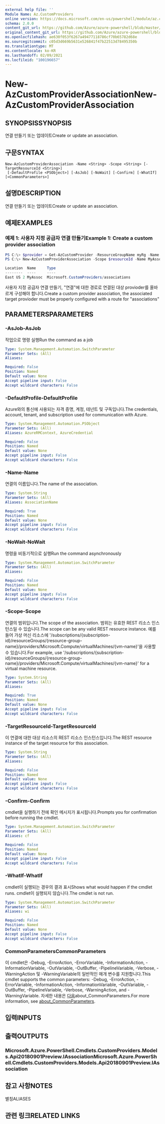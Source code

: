 ```yaml
---
external help file: ''
Module Name: Az.CustomProviders
online version: https://docs.microsoft.com/en-us/powershell/module/az.customproviders/new-azcustomproviderassociation
schema: 2.0.0
content_git_url: https://github.com/Azure/azure-powershell/blob/master/src/CustomProviders/help/New-AzCustomProviderAssociation.md
original_content_git_url: https://github.com/Azure/azure-powershell/blob/master/src/CustomProviders/help/New-AzCustomProviderAssociation.md
ms.openlocfilehash: ae630f053f6267a49477118786cf70b65782d68e
ms.sourcegitcommit: c05d3d669b5631e526841f47b22513d78495350b
ms.translationtype: MT
ms.contentlocale: ko-KR
ms.lasthandoff: 02/09/2021
ms.locfileid: "100196657"
---
```

# <span data-ttu-id="ce289-101">New-AzCustomProviderAssociation</span><span class="sxs-lookup"><span data-stu-id="ce289-101">New-AzCustomProviderAssociation</span></span>

## <span data-ttu-id="ce289-102">SYNOPSIS</span><span class="sxs-lookup"><span data-stu-id="ce289-102">SYNOPSIS</span></span>
<span data-ttu-id="ce289-103">연결 만들기 또는 업데이트</span><span class="sxs-lookup"><span data-stu-id="ce289-103">Create or update an association.</span></span>

## <span data-ttu-id="ce289-104">구문</span><span class="sxs-lookup"><span data-stu-id="ce289-104">SYNTAX</span></span>

```
New-AzCustomProviderAssociation -Name <String> -Scope <String> [-TargetResourceId <String>]
 [-DefaultProfile <PSObject>] [-AsJob] [-NoWait] [-Confirm] [-WhatIf] [<CommonParameters>]
```

## <span data-ttu-id="ce289-105">설명</span><span class="sxs-lookup"><span data-stu-id="ce289-105">DESCRIPTION</span></span>
<span data-ttu-id="ce289-106">연결 만들기 또는 업데이트</span><span class="sxs-lookup"><span data-stu-id="ce289-106">Create or update an association.</span></span>

## <span data-ttu-id="ce289-107">예제</span><span class="sxs-lookup"><span data-stu-id="ce289-107">EXAMPLES</span></span>

### <span data-ttu-id="ce289-108">예제 1: 사용자 지정 공급자 연결 만들기</span><span class="sxs-lookup"><span data-stu-id="ce289-108">Example 1: Create a custom provider association</span></span>
```powershell
PS C:\> $provider = Get-AzCustomProvider -ResourceGroupName myRg -Name Namespace.Type
PS C:\> New-AzCustomProviderAssociation -Scope $resourceId -Name MyAssoc -TargetResourceId $provider.Id

Location  Name     Type
--------  ----     ----
East US 2 MyAssoc  Microsoft.CustomProviders/associations
```

<span data-ttu-id="ce289-109">사용자 지정 공급자 연결 만들기, "연결"에 대한 경로로 연결된 대상 provioder를 올바르게 구성해야 합니다.</span><span class="sxs-lookup"><span data-stu-id="ce289-109">Create a custom provider association, the associated target provioder must be properly configured with a route for "associations"</span></span>

## <span data-ttu-id="ce289-110">PARAMETERS</span><span class="sxs-lookup"><span data-stu-id="ce289-110">PARAMETERS</span></span>

### <span data-ttu-id="ce289-111">-AsJob</span><span class="sxs-lookup"><span data-stu-id="ce289-111">-AsJob</span></span>
<span data-ttu-id="ce289-112">작업으로 명령 실행</span><span class="sxs-lookup"><span data-stu-id="ce289-112">Run the command as a job</span></span>

```yaml
Type: System.Management.Automation.SwitchParameter
Parameter Sets: (All)
Aliases:

Required: False
Position: Named
Default value: None
Accept pipeline input: False
Accept wildcard characters: False
```

### <span data-ttu-id="ce289-113">-DefaultProfile</span><span class="sxs-lookup"><span data-stu-id="ce289-113">-DefaultProfile</span></span>
<span data-ttu-id="ce289-114">Azure와의 통신에 사용되는 자격 증명, 계정, 테넌트 및 구독입니다.</span><span class="sxs-lookup"><span data-stu-id="ce289-114">The credentials, account, tenant, and subscription used for communication with Azure.</span></span>

```yaml
Type: System.Management.Automation.PSObject
Parameter Sets: (All)
Aliases: AzureRMContext, AzureCredential

Required: False
Position: Named
Default value: None
Accept pipeline input: False
Accept wildcard characters: False
```

### <span data-ttu-id="ce289-115">-Name</span><span class="sxs-lookup"><span data-stu-id="ce289-115">-Name</span></span>
<span data-ttu-id="ce289-116">연결의 이름입니다.</span><span class="sxs-lookup"><span data-stu-id="ce289-116">The name of the association.</span></span>

```yaml
Type: System.String
Parameter Sets: (All)
Aliases: AssociationName

Required: True
Position: Named
Default value: None
Accept pipeline input: False
Accept wildcard characters: False
```

### <span data-ttu-id="ce289-117">-NoWait</span><span class="sxs-lookup"><span data-stu-id="ce289-117">-NoWait</span></span>
<span data-ttu-id="ce289-118">명령을 비동기적으로 실행</span><span class="sxs-lookup"><span data-stu-id="ce289-118">Run the command asynchronously</span></span>

```yaml
Type: System.Management.Automation.SwitchParameter
Parameter Sets: (All)
Aliases:

Required: False
Position: Named
Default value: None
Accept pipeline input: False
Accept wildcard characters: False
```

### <span data-ttu-id="ce289-119">-Scope</span><span class="sxs-lookup"><span data-stu-id="ce289-119">-Scope</span></span>
<span data-ttu-id="ce289-120">연결의 범위입니다.</span><span class="sxs-lookup"><span data-stu-id="ce289-120">The scope of the association.</span></span>
<span data-ttu-id="ce289-121">범위는 유효한 REST 리소스 인스턴스일 수 있습니다.</span><span class="sxs-lookup"><span data-stu-id="ce289-121">The scope can be any valid REST resource instance.</span></span>
<span data-ttu-id="ce289-122">예를 들어 가상 머신 리소스에 '/subscriptions/{subscription-id}/resourceGroups/{resource-group-name}/providers/Microsoft.Compute/virtualMachines/{vm-name}'을 사용할 수 있습니다.</span><span class="sxs-lookup"><span data-stu-id="ce289-122">For example, use '/subscriptions/{subscription-id}/resourceGroups/{resource-group-name}/providers/Microsoft.Compute/virtualMachines/{vm-name}' for a virtual machine resource.</span></span>

```yaml
Type: System.String
Parameter Sets: (All)
Aliases:

Required: True
Position: Named
Default value: None
Accept pipeline input: False
Accept wildcard characters: False
```

### <span data-ttu-id="ce289-123">-TargetResourceId</span><span class="sxs-lookup"><span data-stu-id="ce289-123">-TargetResourceId</span></span>
<span data-ttu-id="ce289-124">이 연결에 대한 대상 리소스의 REST 리소스 인스턴스입니다.</span><span class="sxs-lookup"><span data-stu-id="ce289-124">The REST resource instance of the target resource for this association.</span></span>

```yaml
Type: System.String
Parameter Sets: (All)
Aliases:

Required: False
Position: Named
Default value: None
Accept pipeline input: False
Accept wildcard characters: False
```

### <span data-ttu-id="ce289-125">-Confirm</span><span class="sxs-lookup"><span data-stu-id="ce289-125">-Confirm</span></span>
<span data-ttu-id="ce289-126">cmdlet을 실행하기 전에 확인 메시지가 표시됩니다.</span><span class="sxs-lookup"><span data-stu-id="ce289-126">Prompts you for confirmation before running the cmdlet.</span></span>

```yaml
Type: System.Management.Automation.SwitchParameter
Parameter Sets: (All)
Aliases: cf

Required: False
Position: Named
Default value: None
Accept pipeline input: False
Accept wildcard characters: False
```

### <span data-ttu-id="ce289-127">-WhatIf</span><span class="sxs-lookup"><span data-stu-id="ce289-127">-WhatIf</span></span>
<span data-ttu-id="ce289-128">cmdlet이 실행되는 경우의 결과 표시</span><span class="sxs-lookup"><span data-stu-id="ce289-128">Shows what would happen if the cmdlet runs.</span></span>
<span data-ttu-id="ce289-129">cmdlet이 실행되지 않습니다.</span><span class="sxs-lookup"><span data-stu-id="ce289-129">The cmdlet is not run.</span></span>

```yaml
Type: System.Management.Automation.SwitchParameter
Parameter Sets: (All)
Aliases: wi

Required: False
Position: Named
Default value: None
Accept pipeline input: False
Accept wildcard characters: False
```

### <span data-ttu-id="ce289-130">CommonParameters</span><span class="sxs-lookup"><span data-stu-id="ce289-130">CommonParameters</span></span>
<span data-ttu-id="ce289-131">이 cmdlet은 -Debug, -ErrorAction, -ErrorVariable, -InformationAction, -InformationVariable, -OutVariable, -OutBuffer, -PipelineVariable, -Verbose, -WarningAction 및 -WarningVariable의 일반적인 매개 변수를 지원합니다.</span><span class="sxs-lookup"><span data-stu-id="ce289-131">This cmdlet supports the common parameters: -Debug, -ErrorAction, -ErrorVariable, -InformationAction, -InformationVariable, -OutVariable, -OutBuffer, -PipelineVariable, -Verbose, -WarningAction, and -WarningVariable.</span></span> <span data-ttu-id="ce289-132">자세한 내용은 [다음](http://go.microsoft.com/fwlink/?LinkID=113216)about_CommonParameters.</span><span class="sxs-lookup"><span data-stu-id="ce289-132">For more information, see [about_CommonParameters](http://go.microsoft.com/fwlink/?LinkID=113216).</span></span>

## <span data-ttu-id="ce289-133">입력</span><span class="sxs-lookup"><span data-stu-id="ce289-133">INPUTS</span></span>

## <span data-ttu-id="ce289-134">출력</span><span class="sxs-lookup"><span data-stu-id="ce289-134">OUTPUTS</span></span>

### <span data-ttu-id="ce289-135">Microsoft.Azure.PowerShell.Cmdlets.CustomProviders.Models.Api20180901Preview.IAssociation</span><span class="sxs-lookup"><span data-stu-id="ce289-135">Microsoft.Azure.PowerShell.Cmdlets.CustomProviders.Models.Api20180901Preview.IAssociation</span></span>

## <span data-ttu-id="ce289-136">참고 사항</span><span class="sxs-lookup"><span data-stu-id="ce289-136">NOTES</span></span>

<span data-ttu-id="ce289-137">별칭</span><span class="sxs-lookup"><span data-stu-id="ce289-137">ALIASES</span></span>

## <span data-ttu-id="ce289-138">관련 링크</span><span class="sxs-lookup"><span data-stu-id="ce289-138">RELATED LINKS</span></span>

